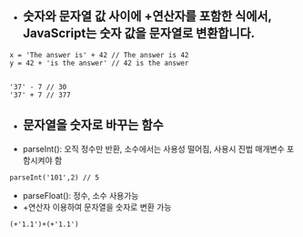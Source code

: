 - ## 숫자와 문자열 값 사이에 +연산자를 포함한 식에서, JavaScript는 숫자 값을 문자열로 변환합니다.
```
x = 'The answer is' + 42 // The answer is 42
y = 42 + 'is the answer' // 42 is the answer


'37' - 7 // 30
'37' + 7 // 377
```

- ## 문자열을 숫자로 바꾸는 함수
- parseInt(): 오직 정수만 반환, 소수에서는 사용성 떨어짐, 사용시 진법 매개변수 포함시켜야 함
```
parseInt('101',2) // 5
```
- parseFloat(): 정수, 소수 사용가능
- +연산자 이용하여 문자열을 숫자로 변환 가능

```
(+'1.1')+(+'1.1')
```
